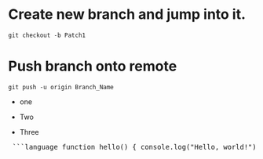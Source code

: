 # Create new branch and jump into it.
`git checkout -b Patch1`
# Push branch onto remote
`git push -u origin Branch_Name`
- one
* Two

+ Three



<pre> ```language function hello() { console.log("Hello, world!"); } ``` </pre>

